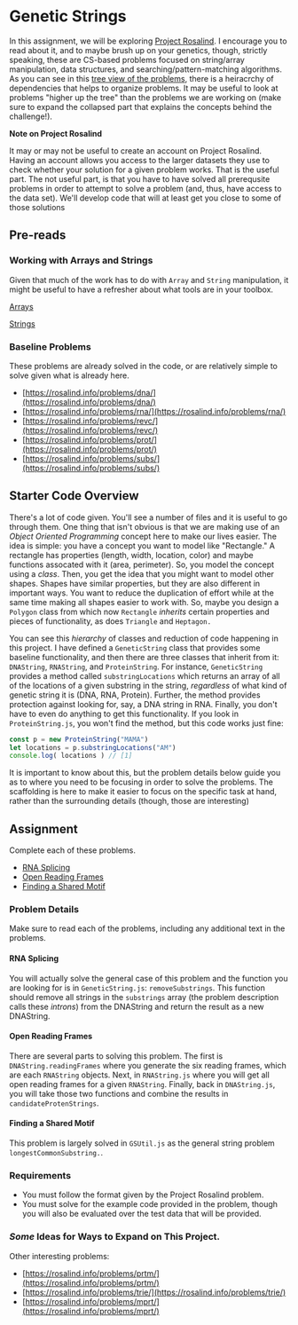 # Genetic Strings

In this assignment, we will be exploring [Project Rosalind](https://rosalind.info/). I encourage you to read about it, and to maybe brush up on your genetics, though, strictly speaking, these are CS-based problems focused on string/array manipulation, data structures, and searching/pattern-matching algorithms. As you can see in this [tree view of the problems](https://rosalind.info/problems/tree-view/), there is a heiracrchy of dependencies that helps to organize problems. It may be useful to look at problems "higher up the tree" than the problems we are working on (make sure to expand the collapsed part that explains the concepts behind the challenge!).

**Note on Project Rosalind**

It may or may not be useful to create an account on Project Rosalind. Having an account allows you access to the larger datasets they use to check whether your solution for a given problem works. That is the useful part. The not useful part, is that you have to have solved all prerequsite problems in order to attempt to solve a problem (and, thus, have access to the data set). We'll develop code that will at least get you close to some of those solutions

## Pre-reads

### Working with Arrays and Strings

Given that much of the work has to do with `Array` and `String` manipulation, it might be useful to have a refresher about what tools are in your toolbox.

[Arrays](https://developer.mozilla.org/en-US/docs/Web/JavaScript/Reference/Global_Objects/Array)

[Strings](https://developer.mozilla.org/en-US/docs/Web/JavaScript/Reference/Global_Objects/String)

### Baseline Problems

These problems are already solved in the code, or are relatively simple to solve given what is already here. 

* [https://rosalind.info/problems/dna/](https://rosalind.info/problems/dna/)
* [https://rosalind.info/problems/rna/](https://rosalind.info/problems/rna/)
* [https://rosalind.info/problems/revc/](https://rosalind.info/problems/revc/)
* [https://rosalind.info/problems/prot/](https://rosalind.info/problems/prot/)
* [https://rosalind.info/problems/subs/](https://rosalind.info/problems/subs/)

## Starter Code Overview

There's a lot of code given. You'll see a number of files and it is useful to go through them. One thing that isn't obvious is that we are making use of an _Object Oriented Programming_ concept here to make our lives easier. The idea is simple: you have a concept you want to model like "Rectangle." A rectangle has properties (length, width, location, color) and maybe functions assocated with it (area, perimeter). So, you model the concept using a _class_. Then, you get the idea that you might want to model other shapes. Shapes have similar properties, but they are also different in important ways. You want to reduce the duplication of effort while at the same time making all shapes easier to work with. So, maybe you design a `Polygon` class from which now `Rectangle` _inherits_ certain properties and pieces of functionality, as does `Triangle` and `Heptagon.` 

You can see this _hierarchy_ of classes and reduction of code happening in this project. I have defined a `GeneticString` class that provides some baseline functionality, and then there are three classes that inherit from it: `DNAString`, `RNAString`, and `ProteinString`. For instance, `GeneticString` provides a method called `substringLocations` which returns an array of all of the locations of a given substring in the string, _regardless_ of what kind of genetic string it is (DNA, RNA, Protein). Further, the method provides protection against looking for, say, a DNA string in RNA. Finally, you don't have to even do anything to get this functionality. If you look in `ProteinString.js`, you won't find the method, but this code works just fine:

```JavaScript
const p = new ProteinString("MAMA")
let locations = p.substringLocations("AM")
console.log( locations ) // [1]
```

It is important to know about this, but the problem details below guide you as to where you need to be focusing in order to solve the problems. The scaffolding is here to make it easier to focus on the specific task at hand, rather than the surrounding details (though, those are interesting)

## Assignment 

Complete each of these problems. 

* [RNA Splicing](https://rosalind.info/problems/splc/)
* [Open Reading Frames](https://rosalind.info/problems/orf/)
* [Finding a Shared Motif](https://rosalind.info/problems/lcsm/)

### Problem Details

Make sure to read each of the problems, including any additional text in the problems. 

#### RNA Splicing

You will actually solve the general case of this problem and the function you are looking for is in `GeneticString.js`: `removeSubstrings`. This function should remove all strings in the `substrings` array (the problem description calls these _introns_) from the DNAString and return the result as a new DNAString.

#### Open Reading Frames

There are several parts to solving this problem. The first is `DNAString.readingFrames` where you generate the six reading frames, which are each `RNAString` objects. Next, in `RNAString.js` where you will get all open reading frames for a given `RNAString`. Finally, back in `DNAString.js`, you will take those two functions and combine the results in `candidateProtenStrings`.

#### Finding a Shared Motif

This problem is largely solved in `GSUtil.js` as the general string problem `longestCommonSubstring.`. 

### Requirements

* You must follow the format given by the Project Rosalind problem. 
* You must solve for the example code provided in the problem, though you will also be evaluated over the test data that will be provided. 

### _Some_ Ideas for Ways to Expand on This Project. 

Other interesting problems: 

* [https://rosalind.info/problems/prtm/](https://rosalind.info/problems/prtm/)
* [https://rosalind.info/problems/trie/](https://rosalind.info/problems/trie/)
* [https://rosalind.info/problems/mprt/](https://rosalind.info/problems/mprt/)

<!--- Footnotes --->
